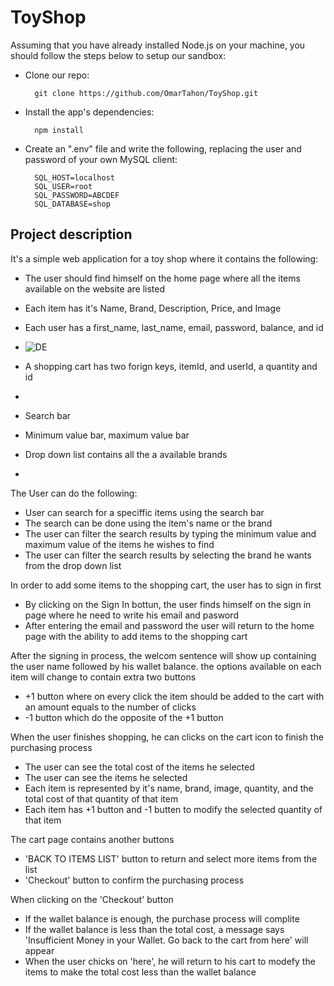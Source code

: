 # ToyShop
Assuming that you have already installed Node.js on your machine, you should follow the steps below to setup our sandbox:

- Clone our repo:

        git clone https://github.com/OmarTahon/ToyShop.git

- Install the app's dependencies:

        npm install
- Create an ".env" file and write the following, replacing the user and password of your own MySQL client:

        
        SQL_HOST=localhost
        SQL_USER=root
        SQL_PASSWORD=ABCDEF
        SQL_DATABASE=shop
        
## Project description 
It's a simple web application for a toy shop where it contains the following:

- The user should find himself on the home page where all the items available on the website are listed
- Each item has it's Name, Brand, Description, Price, and Image
- Each user has a first_name, last_name, email, password, balance, and id
- ![DE](https://user-images.githubusercontent.com/103469262/211391673-a9cf610c-f31f-48fa-8705-8b7bda9914a2.jpg)

- A shopping cart has two forign keys, itemId, and userId, a quantity and id
-  
- Search bar
- Minimum value bar, maximum value bar
- Drop down list contains all the a available brands
- 

The User can do the following:
- User can search for a speciffic items using the search bar
- The search can be done using the item's name or the brand
- The user can filter the search results by typing the minimum value and maximum value of the items he wishes to find
- The user can filter the search results by selecting the brand he wants from the drop down list

In order to add some items to the shopping cart, the user has to sign in first
- By clicking on the Sign In bottun, the user finds himself on the sign in page where he need to write his email and pasword
- After entering the email and password the user will return to the home page with the ability to add items to the shopping cart

After the signing in process, the welcom sentence will show up containing the user name followed by his wallet balance.
the options available on each item will change to contain extra two buttons 
- +1 button where on every click the item should be added to the cart with an amount equals to the number of clicks 
- -1 button which do the opposite of the +1 button

When the user finishes shopping, he can clicks on the cart icon to finish the purchasing process
- The user can see the total cost of the items he selected
- The user can see the items he selected
- Each item is represented by it's name, brand, image, quantity, and the total cost of that quantity of that item
- Each item has +1 button and -1 butten to modify the selected quantity of that item

The cart page contains another buttons
- 'BACK TO ITEMS LIST' button to return and select more items from the list
- 'Checkout' button to confirm the purchasing process

When clicking on the 'Checkout' button
- If the wallet balance is enough, the purchase process will complite
- If the wallet balance is less than the total cost, a message says 'Insufficient Money in your Wallet. Go back to the cart from here' will appear
- When the user chicks on 'here', he will return to his cart to modefy the items to make the total cost less than the wallet balance





